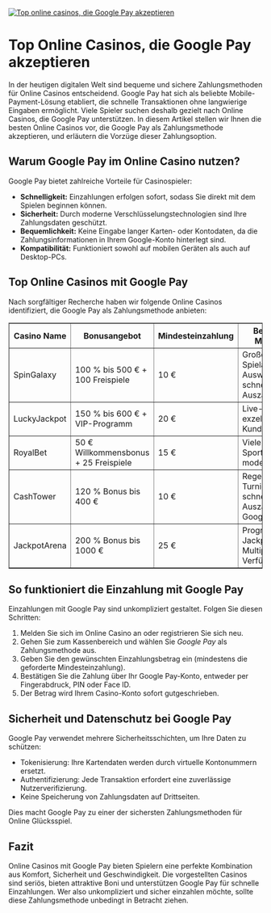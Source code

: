 [![Top online casinos, die Google Pay akzeptieren](https://123-caf.pages.dev/gitsignup.png)](https://vrmoo.ru/Bt82HjjY)

<h1>Top Online Casinos, die Google Pay akzeptieren</h1>  <p>In der heutigen digitalen Welt sind bequeme und sichere Zahlungsmethoden für Online Casinos entscheidend. Google Pay hat sich als beliebte Mobile-Payment-Lösung etabliert, die schnelle Transaktionen ohne langwierige Eingaben ermöglicht. Viele Spieler suchen deshalb gezielt nach Online Casinos, die Google Pay unterstützen. In diesem Artikel stellen wir Ihnen die besten Online Casinos vor, die Google Pay als Zahlungsmethode akzeptieren, und erläutern die Vorzüge dieser Zahlungsoption.</p>  <h2>Warum Google Pay im Online Casino nutzen?</h2>  <p>Google Pay bietet zahlreiche Vorteile für Casinospieler:</p> <ul>   <li><strong>Schnelligkeit:</strong> Einzahlungen erfolgen sofort, sodass Sie direkt mit dem Spielen beginnen können.</li>   <li><strong>Sicherheit:</strong> Durch moderne Verschlüsselungstechnologien sind Ihre Zahlungsdaten geschützt.</li>   <li><strong>Bequemlichkeit:</strong> Keine Eingabe langer Karten- oder Kontodaten, da die Zahlungsinformationen in Ihrem Google-Konto hinterlegt sind.</li>   <li><strong>Kompatibilität:</strong> Funktioniert sowohl auf mobilen Geräten als auch auf Desktop-PCs.</li> </ul>  <h2>Top Online Casinos mit Google Pay</h2>  <p>Nach sorgfältiger Recherche haben wir folgende Online Casinos identifiziert, die Google Pay als Zahlungsmethode anbieten:</p>  <table border="1" cellpadding="10" cellspacing="0" style="border-collapse: collapse; width: 100%;">   <thead>     <tr>       <th>Casino Name</th>       <th>Bonusangebot</th>       <th>Mindesteinzahlung</th>       <th>Besondere Merkmale</th>     </tr>   </thead>   <tbody>     <tr>       <td>SpinGalaxy</td>       <td>100 % bis 500 € + 100 Freispiele</td>       <td>10 €</td>       <td>Große Spielautomaten-Auswahl, schnelle Auszahlungen</td>     </tr>     <tr>       <td>LuckyJackpot</td>       <td>150 % bis 600 € + VIP-Programm</td>       <td>20 €</td>       <td>Live-Casino, exzellenter Kundensupport</td>     </tr>     <tr>       <td>RoyalBet</td>       <td>50 € Willkommensbonus + 25 Freispiele</td>       <td>15 €</td>       <td>Viele Sportwetten, modernes UI</td>     </tr>     <tr>       <td>CashTower</td>       <td>120 % Bonus bis 400 €</td>       <td>10 €</td>       <td>Regelmäßige Turniere, schnelle Auszahlung per Google Pay</td>     </tr>     <tr>       <td>JackpotArena</td>       <td>200 % Bonus bis 1000 €</td>       <td>25 €</td>       <td>Progressive Jackpots, Multiplattform-Verfügbarkeit</td>     </tr>   </tbody> </table>  <h2>So funktioniert die Einzahlung mit Google Pay</h2>  <p>Einzahlungen mit Google Pay sind unkompliziert gestaltet. Folgen Sie diesen Schritten:</p> <ol>   <li>Melden Sie sich im Online Casino an oder registrieren Sie sich neu.</li>   <li>Gehen Sie zum Kassenbereich und wählen Sie <em>Google Pay</em> als Zahlungsmethode aus.</li>   <li>Geben Sie den gewünschten Einzahlungsbetrag ein (mindestens die geforderte Mindesteinzahlung).</li>   <li>Bestätigen Sie die Zahlung über Ihr Google Pay-Konto, entweder per Fingerabdruck, PIN oder Face ID.</li>   <li>Der Betrag wird Ihrem Casino-Konto sofort gutgeschrieben.</li> </ol>  <h2>Sicherheit und Datenschutz bei Google Pay</h2>  <p>Google Pay verwendet mehrere Sicherheitsschichten, um Ihre Daten zu schützen:</p> <ul>   <li>Tokenisierung: Ihre Kartendaten werden durch virtuelle Kontonummern ersetzt.</li>   <li>Authentifizierung: Jede Transaktion erfordert eine zuverlässige Nutzerverifizierung.</li>   <li>Keine Speicherung von Zahlungsdaten auf Drittseiten.</li> </ul>  <p>Dies macht Google Pay zu einer der sichersten Zahlungsmethoden für Online Glücksspiel.</p>  <h2>Fazit</h2>  <p>Online Casinos mit Google Pay bieten Spielern eine perfekte Kombination aus Komfort, Sicherheit und Geschwindigkeit. Die vorgestellten Casinos sind seriös, bieten attraktive Boni und unterstützen Google Pay für schnelle Einzahlungen. Wer also unkompliziert und sicher einzahlen möchte, sollte diese Zahlungsmethode unbedingt in Betracht ziehen.</p>